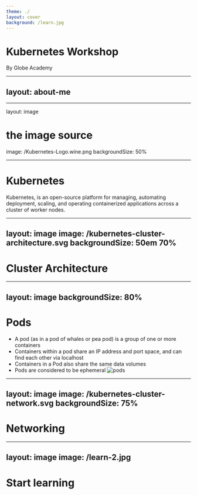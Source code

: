 ```yaml
---
theme: ./
layout: cover
background: /learn.jpg
---
```

# Kubernetes Workshop
By Globe Academy

---
layout: about-me
---

---
layout: image

# the image source
image: /Kubernetes-Logo.wine.png
backgroundSize: 50%

---

# Kubernetes

Kubernetes, is an open-source platform for managing, automating deployment, scaling, and operating containerized applications across a cluster of worker nodes.

---
layout: image
image: /kubernetes-cluster-architecture.svg
backgroundSize: 50em 70%
---

# Cluster Architecture

---
layout: image
backgroundSize: 80%
---

# Pods

- A pod (as in a pod of whales or pea pod) is a group of one or more containers
- Containers within a pod share an IP address and port space, and can find each other via localhost
- Containers in a Pod also share the same data volumes
- Pods are considered to be ephemeral
![pods](/kubernetes-cluster-elements-pods-beginners.png)

---
layout: image
image: /kubernetes-cluster-network.svg
backgroundSize: 75%
---

# Networking


---
layout: image
image: /learn-2.jpg
---

# Start learning